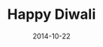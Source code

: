 ---
title: "Happy Diwali"
featureImage: /assets/images/blog/happy-diwali.jpg
date: 2014-10-22
categories: 
  - "general"
tags: 
  - "posts"
---